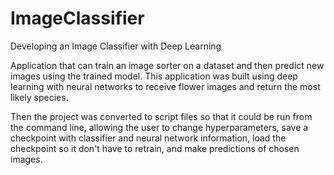 # ImageClassifier
Developing an Image Classifier with Deep Learning

Application that can train an image sorter on a dataset and then predict new images using the trained model.
This application was built using deep learning with neural networks to receive flower images and return the most likely species.

Then the project was converted to script files so that it could be run from the command line, allowing the user to change hyperparameters, save a checkpoint with classifier and neural network information, load the checkpoint so it don't have to retrain, and make predictions of chosen images.
